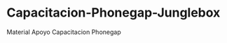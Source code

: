Capacitacion-Phonegap-Junglebox
===============================

Material Apoyo Capacitacion Phonegap
